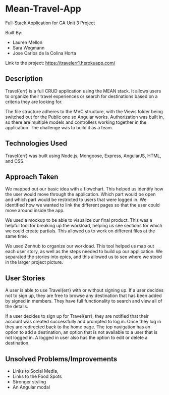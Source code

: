 # Mean-Travel-App
Full-Stack Application for GA Unit 3 Project

Built By:
* Lauren Mellon
* Sara Wegmann
* Jose Carlos de la Colina Horta

Link to the project: https://travelerr1.herokuapp.com/

## Description

Travel{err} is a full CRUD application using the MEAN stack. It allows users to organize their travel experiences or search for destinations based on a criteria they are looking for.

The file structure adheres to the MVC structure, with the Views folder being switched out for the Public one so Angular works.  Authorization was built in, so there are multiple models and controllers working together in the application.  The challenge was to build it as a team.

## Technologies Used

Travel{err} was built using Node.js, Mongoose, Express, AngularJS, HTML, and CSS.

## Approach Taken

We mapped out our basic idea with a flowchart.  This helped us identify how the user would move through the application.  Which part would be open and which part would be restricted to users that were logged in.  We identified how we wanted to link the different pages so that the user could move around inside the app.

We used a mockup to be able to visualize our final product. This was a helpful tool for breaking up the workload, helping us see sections for which we could create partials.  This allowed us to work on different files at the same time.

We used Zenhub to organize our workload.  This tool helped us map out each user story, as well as the steps needed to build up our application.  We separated the stories into epics, and this allowed us to see where we stood in the larger project picture.

## User Stories

A user is able to use Travel{err} with or without signing up. If a user decides not to sign up, they are free to browse any destination that has been added by signed in members. They have full functionality to search and view all of the details.

If a user decides to sign up for Travel{err}, they are notified that their account was created successfully and prompted to log in. Once they log in they are redirected back to the home page. The top navigation has an option to add a destination, an option that is not available to a user that is not logged in. A logged in user also has the option to edit or delete a destination.

## Unsolved Problems/Improvements

* Links to Social Media,
* Links to the Food Spots
* Stronger styling
* An Angular modal
